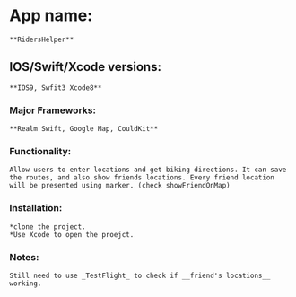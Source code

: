 # App name: 
	**RidersHelper**

## IOS/Swift/Xcode versions: 
	**IOS9, Swfit3 Xcode8**

### Major Frameworks: 
	**Realm Swift, Google Map, CouldKit**

### Functionality: 
	Allow users to enter locations and get biking directions. It can save the routes, and also show friends locations. Every friend location will be presented using marker. (check showFriendOnMap)

### Installation:
	*clone the project.
	*Use Xcode to open the proejct.

### Notes: 
	Still need to use _TestFlight_ to check if __friend's locations__ working.
